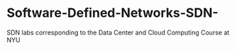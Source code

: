 # Software-Defined-Networks-SDN-
SDN labs corresponding to the Data Center and Cloud Computing Course at NYU
